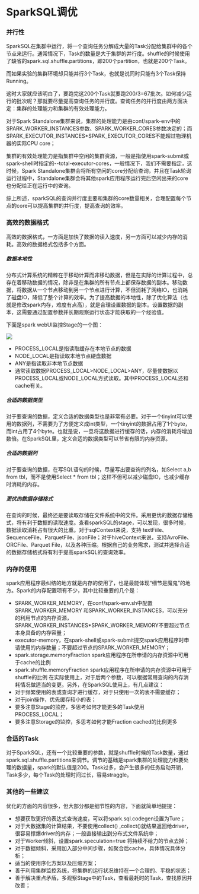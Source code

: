 # SparkSQL调优

### 并行性
SparkSQL在集群中运行，将一个查询任务分解成大量的Task分配给集群中的各个节点来运行。通常情况下，Task的数量是大于集群的并行度。shuffle的时候使用了缺省的spark.sql.shuffle.partitions，即200个partition，也就是200个Task。

而如果实验的集群环境却只能并行3个Task，也就是说同时只能有3个Task保持Running。

这时大家就应该明白了，要跑完这200个Task就要跑200/3=67批次。如何减少运行的批次呢？那就要尽量提高查询任务的并行度。查询任务的并行度由两方面决定：集群的处理能力和集群的有效处理能力。

对于Spark Standalone集群来说，集群的处理能力是由conf/spark-env中的SPARK\_WORKER\_INSTANCES参数、SPARK\_WORKER\_CORES参数决定的；而SPARK\_EXECUTOR\_INSTANCES\*SPARK\_EXECUTOR\_CORES不能超过物理机器的实际CPU core；

集群的有效处理能力是指集群中空闲的集群资源，一般是指使用spark-submit或spark-shell时指定的--total-executor-cores，一般情况下，我们不需要指定，这时候，Spark Standalone集群会将所有空闲的core分配给查询，并且在Task轮询运行过程中，Standalone集群会将其他spark应用程序运行完后空闲出来的core也分配给正在运行中的查询。

综上所述，sparkSQL的查询并行度主要和集群的core数量相关，合理配置每个节点的core可以提高集群的并行度，提高查询的效率。

### 高效的数据格式
高效的数据格式，一方面是加快了数据的读入速度，另一方面可以减少内存的消耗。高效的数据格式包括多个方面。

##### 数据本地性
分布式计算系统的精粹在于移动计算而非移动数据，但是在实际的计算过程中，总存在着移动数据的情况，除非是在集群的所有节点上都保存数据的副本。移动数据，将数据从一个节点移动到另一个节点进行计算，不但消耗了网络IO，也消耗了磁盘IO，降低了整个计算的效率。为了提高数据的本地性，除了优化算法（也就是修改spark内存，难度有点高），就是合理设置数据的副本。设置数据的副本，这需要通过配置参数并长期观察运行状态才能获取的一个经验值。

下面是spark webUI监控Stage的一个图：

![](/images/webui.png)

* PROCESS_LOCAL是指读取缓存在本地节点的数据
* NODE_LOCAL是指读取本地节点硬盘数据
* ANY是指读取非本地节点数据
* 通常读取数据PROCESS\_LOCAL>NODE\_LOCAL>ANY，尽量使数据以PROCESS\_LOCAL或NODE\_LOCAL方式读取。其中PROCESS_LOCAL还和cache有关。

##### 合适的数据类型
对于要查询的数据，定义合适的数据类型也是非常有必要。对于一个tinyint可以使用的数据列，不需要为了方便定义成int类型，一个tinyint的数据占用了1个byte，而int占用了4个byte。也就是说，一旦将这数据进行缓存的话，内存的消耗将增加数倍。在SparkSQL里，定义合适的数据类型可以节省有限的内存资源。

##### 合适的数据列
对于要查询的数据，在写SQL语句的时候，尽量写出要查询的列名，如Select a,b from tbl，而不是使用Select * from tbl；这样不但可以减少磁盘IO，也减少缓存时消耗的内存。

##### 更优的数据存储格式
在查询的时候，最终还是要读取存储在文件系统中的文件。采用更优的数据存储格式，将有利于数据的读取速度。查看sparkSQL的stage，可以发现，很多时候，数据读取消耗占有很大的比重。对于sqlContext来说，支持 textFiile、SequenceFile、ParquetFile、jsonFile；对于hiveContext来说，支持AvroFile、ORCFile、Parquet File，以及各种压缩。根据自己的业务需求，测试并选择合适的数据存储格式将有利于提高sparkSQL的查询效率。

### 内存的使用
spark应用程序最纠结的地方就是内存的使用了，也是最能体现“细节是魔鬼”的地方。Spark的内存配置项有不少，其中比较重要的几个是：
* SPARK\_WORKER\_MEMORY，在conf/spark-env.sh中配置SPARK\_WORKER\_MEMORY 和SPARK\_WORKER\_INSTANCES，可以充分的利用节点的内存资源，SPARK\_WORKER\_INSTANCES\*SPARK\_WORKER_MEMORY不要超过节点本身具备的内存容量；
* executor-memory，在spark-shell或spark-submit提交spark应用程序时申请使用的内存数量；不要超过节点的SPARK\_WORKER\_MEMORY；
* spark.storage.memoryFraction spark应用程序在所申请的内存资源中可用于cache的比例
* spark.shuffle.memoryFraction spark应用程序在所申请的内存资源中可用于shuffle的比例
在实际使用上，对于后两个参数，可以根据常用查询的内存消耗情况做适当的变更。另外，在SparkSQL使用上，有几点建议：
* 对于频繁使用的表或查询才进行缓存，对于只使用一次的表不需要缓存；
* 对于join操作，优先缓存较小的表；
* 要多注意Stage的监控，多思考如何才能更多的Task使用PROCESS_LOCAL；
* 要多注意Storage的监控，多思考如何才能Fraction cached的比例更多


### 合适的Task
对于SparkSQL，还有一个比较重要的参数，就是shuffle时候的Task数量，通过spark.sql.shuffle.partitions来调节。调节的基础是spark集群的处理能力和要处理的数据量，spark的默认值是200。Task过多，会产生很多的任务启动开销，Task多少，每个Task的处理时间过长，容易straggle。

### 其他的一些建议
  优化的方面的内容很多，但大部分都是细节性的内容，下面就简单地提提：
* 想要获取更好的表达式查询速度，可以将spark.sql.codegen设置为Ture；
* 对于大数据集的计算结果，不要使用collect() ,collect()就结果返回给driver，很容易撑爆driver的内存；一般直接输出到分布式文件系统中；
* 对于Worker倾斜，设置spark.speculation=true 将持续不给力的节点去掉；
* 对于数据倾斜，采用加入部分中间步骤，如聚合后cache，具体情况具体分析；
* 适当的使用序化方案以及压缩方案；
* 善于利用集群监控系统，将集群的运行状况维持在一个合理的、平稳的状态；
* 善于解决重点矛盾，多观察Stage中的Task，查看最耗时的Task，查找原因并改善；

